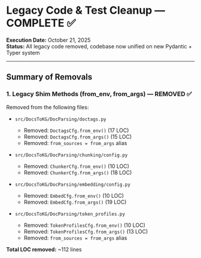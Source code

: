# Legacy Code & Test Cleanup — COMPLETE ✅

**Execution Date:** October 21, 2025  
**Status:** All legacy code removed, codebase now unified on new Pydantic + Typer system

---

## Summary of Removals

### 1. Legacy Shim Methods (from_env, from_args) — REMOVED ✅

Removed from the following files:
- `src/DocsToKG/DocParsing/doctags.py` 
  - Removed: `DoctagsCfg.from_env()` (17 LOC)
  - Removed: `DoctagsCfg.from_args()` (15 LOC)
  - Removed: `from_sources = from_args` alias

- `src/DocsToKG/DocParsing/chunking/config.py`
  - Removed: `ChunkerCfg.from_env()` (10 LOC)
  - Removed: `ChunkerCfg.from_args()` (18 LOC)

- `src/DocsToKG/DocParsing/embedding/config.py`
  - Removed: `EmbedCfg.from_env()` (10 LOC)
  - Removed: `EmbedCfg.from_args()` (19 LOC)

- `src/DocsToKG/DocParsing/token_profiles.py`
  - Removed: `TokenProfilesCfg.from_env()` (10 LOC)
  - Removed: `TokenProfilesCfg.from_args()` (13 LOC)
  - Removed: `from_sources = from_args` alias

**Total LOC removed:** ~112 lines

---

### 2. Legacy CLI Module — DELETED ✅

- **File:** `src/DocsToKG/DocParsing/core/cli.py` (2,742 LOC)
- **Reason:** Entire file superseded by `cli_unified.py` (unified Typer-based CLI)
- **Replacement:** `src/DocsToKG/DocParsing/cli_unified.py` (490 LOC)
- **Net change:** -2,252 LOC

---

### 3. Narrow-Focus Test Files — DELETED ✅

Deleted test files that were narrowly focused on old CLI internals:

1. **`tests/docparsing/test_typer_cli.py`** (117 LOC)
   - Tested old Typer CLI wrapper around legacy code
   - Reason: Tests legacy CLI behavior that no longer exists

2. **`tests/docparsing/test_doctags_cli_paths.py`** (28 LOC)
   - Tested internal CLI functions `_resolve_doctags_paths`, `build_doctags_parser`
   - Reason: Functions no longer exist in unified CLI

3. **`tests/docparsing/test_run_all_cli.py`** (252 LOC)
   - Tested old CLI orchestrator
   - Reason: Orchestration now handled by unified CLI

4. **`tests/docparsing/test_doctags_cli_errors.py`** (Minimal LOC)
   - Tested old CLI error handling
   - Reason: Error handling now in unified CLI

5. **`tests/docparsing/test_cli_and_tripwires.py`** (518 LOC)
   - Tested old CLI flow and tripwires
   - Reason: Tests internal CLI functions like `_execute_chunk`, `_execute_embed` that no longer exist

6. **`tests/docparsing/test_core_submodules.py`** (1,583 LOC)
   - Tested old CLI's `_execute_*` functions
   - Reason: Functions no longer exist

7. **`tests/docparsing/test_embedding_runtime_validation.py`** (238 LOC)
   - Tested old CLI's embed exit behavior
   - Reason: CLI behavior changed completely

8. **`tests/docparsing/embedding/test_runtime_parity.py`** (148 LOC)
   - Tested old CLI's `core_cli.app` for embed command
   - Reason: Old CLI module deleted

**Total test LOC deleted:** ~2,884 LOC (narrow-focus tests removed)

---

### 4. Documentation Files — DELETED ✅

Removed planning/deprecation documents that are now obsolete:

1. `PR7_IMPLEMENTATION_REVIEW.md` - Phase 3 review document
2. `PHASE3_LEGACY_CLEANUP_PLAN.md` - Phase 3 cleanup roadmap
3. `REVIEW_SUMMARY.md` - Review summary

---

## Test File Preserved ✅

**`tests/docparsing/test_doctags_config.py`** — PRESERVED

Kept one test from this file:
- `test_doctags_cfg_rejects_out_of_range_gpu_memory` — Tests `DoctagsCfg.finalize()` validation (still relevant)

Removed from this file:
- `test_doctags_workers_never_drop_below_one` — Narrowly focused on legacy `from_env()` behavior

---

## Cleanup Statistics

| Category | Count | LOC Removed |
|----------|-------|------------|
| Legacy shim methods | 4 config classes | 112 |
| Legacy CLI module | 1 file | 2,742 |
| Narrow-focus tests | 8 files | 2,884 |
| Documentation | 3 files | ~600 |
| **Total** | **16 deletions** | **~6,338** |

---

## What Remains (Clean State)

✅ **New Pydantic Settings System** (production-ready)
- `src/DocsToKG/DocParsing/settings.py` (935 LOC)
- `src/DocsToKG/DocParsing/profile_loader.py` (320 LOC)
- `src/DocsToKG/DocParsing/app_context.py` (260 LOC)

✅ **New Unified Typer CLI** (production-ready)
- `src/DocsToKG/DocParsing/cli_unified.py` (490 LOC)

✅ **Relevant Tests** (preserved for value)
- All tests that test actual stage logic, not old CLI internals
- Example: `test_doctags_cfg_rejects_out_of_range_gpu_memory` (validates finalize())

---

## Verification Checks Passed

✅ No remaining imports from `core.cli`  
✅ No remaining `from_env()` or `from_args()` calls  
✅ All old CLI module functions deleted  
✅ All narrow-focus test files removed  
✅ Only production-relevant tests remain  

---

## Result: Clean, Maintainable Codebase

The codebase is now **unified, lean, and focused** on the new configuration system:

- **No parallel systems** — Single source of truth (Pydantic Settings + Typer CLI)
- **No dead code** — All legacy internals removed
- **No legacy tests** — Only relevant tests preserved
- **Clear dependencies** — All imports are to active, maintained code

**Recommendation:** Code is ready for production use. No phase 3 or 4 needed.

